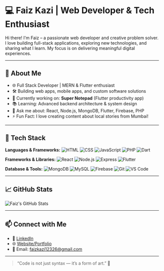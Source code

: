 # 💻 Faiz Kazi | Web Developer & Tech Enthusiast

Hi there! I'm Faiz – a passionate web developer and creative problem solver. I love building full-stack applications, exploring new technologies, and sharing what I learn. My focus is on delivering meaningful digital experiences.

---

## 🚀 About Me

- 🌐 Full Stack Developer | MERN & Flutter enthusiast
- 🛠️ Building web apps, mobile apps, and custom software solutions
- 🎯 Currently working on: **Super Notepad** (Flutter productivity app)
- 📚 Learning: Advanced backend architecture & system design
- 💬 Ask me about: React, Node.js, MongoDB, Flutter, Firebase, PHP
- ⚡ Fun Fact: I love creating content about local stories from Mumbai!

---

## 🧰 Tech Stack

**Languages & Frameworks:**
![HTML](https://img.shields.io/badge/-HTML5-E34F26?logo=html5&logoColor=white)
![CSS](https://img.shields.io/badge/-CSS3-1572B6?logo=css3&logoColor=white)
![JavaScript](https://img.shields.io/badge/-JavaScript-F7DF1E?logo=javascript&logoColor=black)
![PHP](https://img.shields.io/badge/-PHP-777BB4?logo=php&logoColor=white)
![Dart](https://img.shields.io/badge/-Dart-0175C2?logo=dart&logoColor=white)

**Frameworks & Libraries:**
![React](https://img.shields.io/badge/-React-61DAFB?logo=react&logoColor=black)
![Node.js](https://img.shields.io/badge/-Node.js-339933?logo=node.js&logoColor=white)
![Express](https://img.shields.io/badge/-Express.js-000000?logo=express&logoColor=white)
![Flutter](https://img.shields.io/badge/-Flutter-02569B?logo=flutter&logoColor=white)

**Database & Tools:**
![MongoDB](https://img.shields.io/badge/-MongoDB-47A248?logo=mongodb&logoColor=white)
![MySQL](https://img.shields.io/badge/-MySQL-4479A1?logo=mysql&logoColor=white)
![Firebase](https://img.shields.io/badge/-Firebase-FFCA28?logo=firebase&logoColor=black)
![Git](https://img.shields.io/badge/-Git-F05032?logo=git&logoColor=white)
![VS Code](https://img.shields.io/badge/-VS%20Code-007ACC?logo=visual-studio-code&logoColor=white)

---

## 📈 GitHub Stats

![Faiz's GitHub Stats](https://github-readme-stats.vercel.app/api?username=faizkazi&show_icons=true&theme=radical)

---

## 📫 Connect with Me

- 🔗 [LinkedIn](https://linkedin.com/in/faizkazioies)
- 🌐 [Website/Portfolio](https://faiz-protfolio.vercel.app)
- 📧 Email: faizkazi12326@gmail.com

---

> “Code is not just syntax — it’s a form of art.” 🎨
